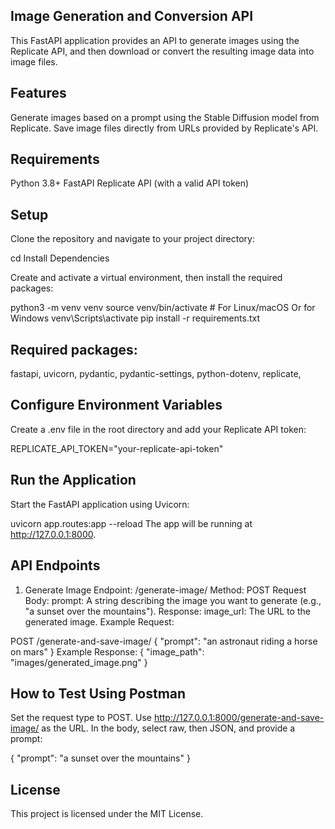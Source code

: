 ## Image Generation and Conversion API
This FastAPI application provides an API to generate images using the Replicate API, and then download or convert the resulting image data into image files.

## Features
Generate images based on a prompt using the Stable Diffusion model from Replicate.
Save image files directly from URLs provided by Replicate's API.

## Requirements
Python 3.8+
FastAPI
Replicate API (with a valid API token)

## Setup
Clone the repository and navigate to your project directory:

cd <project-directory>
Install Dependencies

Create and activate a virtual environment, then install the required packages:

python3 -m venv venv
source venv/bin/activate  # For Linux/macOS
Or for Windows
venv\Scripts\activate
pip install -r requirements.txt

## Required packages:

fastapi,
uvicorn,
pydantic,
pydantic-settings,
python-dotenv,
replicate,

## Configure Environment Variables
Create a .env file in the root directory and add your Replicate API token:

REPLICATE_API_TOKEN="your-replicate-api-token"

## Run the Application
Start the FastAPI application using Uvicorn:

uvicorn app.routes:app --reload
The app will be running at http://127.0.0.1:8000.

## API Endpoints
1. Generate Image
Endpoint: /generate-image/
Method: POST
Request Body:
prompt: A string describing the image you want to generate (e.g., "a sunset over the mountains").
Response:
image_url: The URL to the generated image.
Example Request:

POST /generate-and-save-image/
{
  "prompt": "an astronaut riding a horse on mars"
}
Example Response:
{
    "image_path": "images/generated_image.png"
}

## How to Test Using Postman
Set the request type to POST.
Use http://127.0.0.1:8000/generate-and-save-image/ as the URL.
In the body, select raw, then JSON, and provide a prompt:

{
  "prompt": "a sunset over the mountains"
}

## License
This project is licensed under the MIT License.